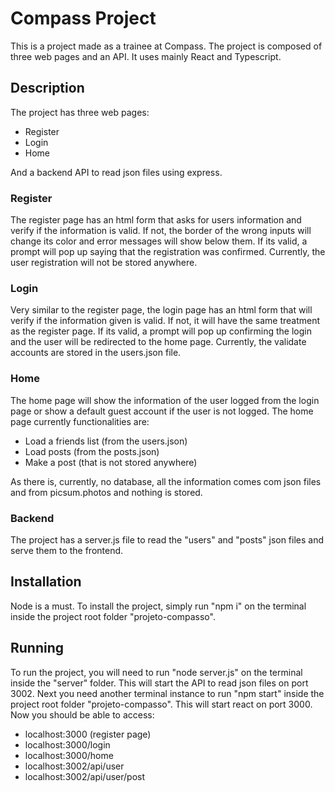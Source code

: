 # Compass Project

This is a project made as a trainee at Compass.
The project is composed of three web pages and an API.
It uses mainly React and Typescript.

## Description

The project has three web pages:
- Register
- Login
- Home

And a backend API to read json files using express.

### Register

The register page has an html form that asks for users information and verify if the information is valid. If not, the border of the wrong inputs will change its color and error messages will show below them. If its valid, a prompt will pop up saying that the registration was confirmed.
Currently, the user registration will not be stored anywhere.

### Login

Very similar to the register page, the login page has an html form that will verify if the information given is valid. If not, it will have the same treatment as the register page. If its valid, a prompt will pop up confirming the login and the user will be redirected to the home page.
Currently, the validate accounts are stored in the users.json file.

### Home

The home page will show the information of the user logged from the login page or show a default guest account if the user is not logged. The home page currently functionalities are:

- Load a friends list (from the users.json)
- Load posts (from the posts.json)
- Make a post (that is not stored anywhere)

As there is, currently, no database, all the information comes com json files and from picsum.photos and nothing is stored.

### Backend

The project has a server.js file to read the "users" and "posts" json files and serve them to the frontend.

## Installation

Node is a must.
To install the project, simply run "npm i" on the terminal inside the project root folder "projeto-compasso".

## Running

To run the project, you will need to run "node server.js" on the terminal inside the "server" folder. This will start the API to read json files on port 3002.
Next you need another terminal instance to run "npm start" inside the project root folder "projeto-compasso". This will start react on port 3000.
Now you should be able to access:
- localhost:3000 (register page)
- localhost:3000/login
- localhost:3000/home
- localhost:3002/api/user
- localhost:3002/api/user/post
